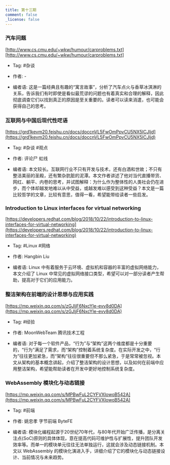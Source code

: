 ```yaml
---
title: 第十三期
comment: false
_license: false
---
```


### 汽车问题

[http://www.cs.cmu.edu/~wkw/humour/carproblems.txt][http://www.cs.cmu.edu/~wkw/humour/carproblems.txt]

- Tag: #杂谈

- 作者: -

- 编者语:
    这是一篇经典且有趣的“寓言故事”，分析了汽车点火与香草冰淇淋的关系，告诉我们有时即使是看似最荒谬的问题也有着真实和合理的解释，因此彻底调查它们以找到真正的原因是至关重要的。读者可以读来消遣，也可能会获得自己的思考。

### 互联网与中国后现代性呓语

[https://grd1kevm20.feishu.cn/docs/doccnVL5FwOmPpvCU5NX5lCJljd](https://grd1kevm20.feishu.cn/docs/doccnVL5FwOmPpvCU5NX5lCJljd)

- Tag: #杂谈 #观点

- 作者: 评论尸 虹线

- 编者语: 
    本文较长。互联网行业不只有开发与技术，还有白酒和世故；不只有整洁美丽的圣殿，还有繁杂肮脏的泥潭。本文作者讲述了他对当代直播带货、网红、躺平、内卷的思考，并试图解释：为什么作为整体性的人类社会仍在进步，而个体却越发地难以从中受益，或越发难以感受到这种受益？本文是一篇比较哲学的文章，比较有意思，值得一看，希望能带给读者一些启发。

 ### Introduction to Linux interfaces for virtual networking

[https://developers.redhat.com/blog/2018/10/22/introduction-to-linux-interfaces-for-virtual-networking](https://developers.redhat.com/blog/2018/10/22/introduction-to-linux-interfaces-for-virtual-networking)

- Tag: #Linux #网络

- 作者: Hangbin Liu

- 编者语:
    Linux 中有着服务于云环境、虚拟机和容器的丰富的虚拟网络能力，本文介绍了 Linux 中常见的虚拟网络接口类型，希望可以对一部分读者产生帮助，提高对于它们的应用能力。

### 整洁架构在前端的设计思想与应用实践

[https://mp.weixin.qq.com/s/zGJljF6NxcYIe-evv8d0DA](https://mp.weixin.qq.com/s/zGJljF6NxcYIe-evv8d0DA)

- Tag: #经验

- 作者: MoonWebTeam 腾讯技术工程

- 编者语:
    对于每一个软件产品，“行为”与“架构”这两个维度都是十分重要的，“行为”满足了需求，而“架构”控制着系统复杂度。在实际开发之中，“行为”往往更加紧急，而“架构”往往很重要但不那么紧急，于是常常被忽视。本文从架构的基本概念讲起，介绍了整洁架构的设计思想，以及如何在前端中应用整洁架构，希望能帮助读者在开发中更好地控制系统复杂度。

### WebAssembly 模块化与动态链接

[https://mp.weixin.qq.com/s/MPBwFuL2CYFVXIowoB542A](https://mp.weixin.qq.com/s/MPBwFuL2CYFVXIowoB542A)

- Tag: #前端

- 作者: 姚忠孝 字节前端 ByteFE

- 编者语:
    模块化编程起源于20世纪70年代，与80年代开始广泛传播，是分离关注点(SoC)原则的具体体现，意在提高代码可维护性与扩展性，提升团队开发效率等。而单一的模块单元往往无法单独运行，这就会涉及动态链接机制。本文以 WebAssembly 的模块化演进入手，详细介绍了它的模块化与动态链接设计、当前情况与未来趋势。